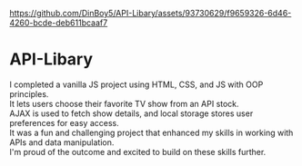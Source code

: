 https://github.com/DinBoy5/API-Libary/assets/93730629/f9659326-6d46-4260-bcde-deb611bcaaf7

# API-Libary

I completed a vanilla JS project using HTML, CSS, and JS with OOP principles.<br>
It lets users choose their favorite TV show from an API stock.<br>
AJAX is used to fetch show details, and local storage stores user preferences for easy access.<br>
It was a fun and challenging project that enhanced my skills in working with APIs and data manipulation.<br>
I'm proud of the outcome and excited to build on these skills further.

